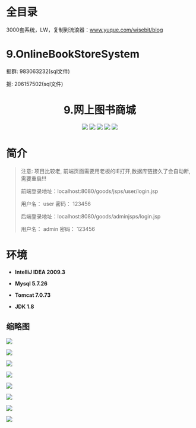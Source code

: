 # 全目录

3000套系统，LW，复制到流浪器：www.yuque.com/wisebit/blog

# 9.OnlineBookStoreSystem

<p>抠群: 983063232(sql文件)</p>
<p>抠: 206157502(sql文件)</p>

<p><h1 align="center">9.网上图书商城</h1></p>

<p align="center">
	<img src="https://img.shields.io/badge/jdk-1.8-orange.svg"/>
    <img src="https://img.shields.io/badge/servlet-5.x-lightgrey.svg"/>
    <img src="https://img.shields.io/badge/jdbc-3.x-blue.svg"/>
    <img src="https://img.shields.io/badge/jsp-3.x-blue.svg"/>
    <img src="https://img.shields.io/badge/maven-3.x-blue.svg"/>
</p>

# 简介
> 
> 注意: 项目比较老, 前端页面需要用老板的IE打开,数据库链接久了会自动断,需要重启!!!
>
> 前端登录地址：localhost:8080/goods/jsps/user/login.jsp
>
> 用户名： user   密码： 123456
>
> 后端登录地址：localhost:8080/goods/adminjsps/login.jsp
>
> 用户名： admin   密码： 123456
>


# 环境

- <b>IntelliJ IDEA 2009.3</b>

- <b>Mysql 5.7.26</b>

- <b>Tomcat 7.0.73</b>

- <b>JDK 1.8</b>


## 缩略图

![](https://bitwise.oss-cn-heyuan.aliyuncs.com/2024/9/10/bfa63981-cca5-4cff-8bb6-272387289a81.png)

![](https://bitwise.oss-cn-heyuan.aliyuncs.com/2024/9/10/b2d19973-f314-40cc-a343-01331ef3a7d4.png)

![](https://bitwise.oss-cn-heyuan.aliyuncs.com/2024/9/10/c5bc9ff4-8846-4f2c-8eb9-fd0859a2cbec.png)

![](https://bitwise.oss-cn-heyuan.aliyuncs.com/2024/9/10/3c172dd0-e7e9-4c05-a851-2a19c3d16438.png)

![](https://bitwise.oss-cn-heyuan.aliyuncs.com/2024/9/10/46def750-c53f-44c7-8a47-4c5b769b24ca.png)

![](https://bitwise.oss-cn-heyuan.aliyuncs.com/2024/9/10/be29c553-e378-4845-a4e1-813f9943ae77.png)

![](https://bitwise.oss-cn-heyuan.aliyuncs.com/2024/9/10/99243e58-7c31-48c6-8142-1124b9e48a42.png)

![](https://bitwise.oss-cn-heyuan.aliyuncs.com/2024/9/10/d1d77467-12d9-4304-9fe5-31656a1e2ff2.png)


